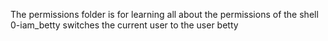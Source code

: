 The permissions folder is for learning all about the permissions of the shell
0-iam_betty switches the current user to the user betty

